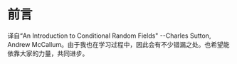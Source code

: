 # 前言

译自“An Introduction to Conditional Random Fields" --Charles Sutton, Andrew McCallum。由于我也在学习过程中，因此会有不少错漏之处。也希望能依靠大家的力量，共同进步。

